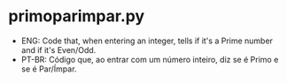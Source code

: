 # primoparimpar.py

- ENG: Code that, when entering an integer, tells if it's a Prime number and if it's Even/Odd.
- PT-BR: Código que, ao entrar com um número inteiro, diz se é Primo e se é Par/Ímpar.
